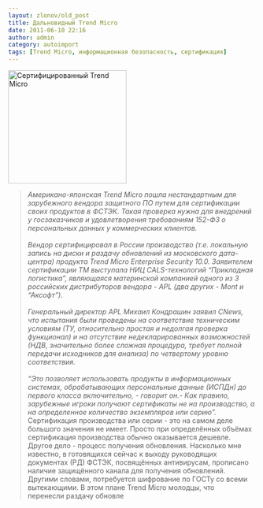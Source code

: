 ```yaml
---
layout: zlonov/old_post
title: Дальновидный Trend Micro
date: 2011-06-10 22:16
author: admin
category: autoimport
tags: [Trend Micro, информационная безопасность, сертификация]
---
```

<div dir="ltr" trbidi="on">
<div><img alt="Сертифицированный Trend Micro" height="230" src="/assets/uploads/2011/06/office_scan1.jpg" width="240"/></div>
<blockquote>
<em>Американо-японская Trend Micro пошла нестандартным для зарубежного вендора защитного ПО путем для сертификации своих продуктов в ФСТЭК. Такая проверка нужна для внедрений у госзаказчиков и удовлетворения требованиям 152-ФЗ о персональных данных у коммерческих клиентов.</em><br /><a name="more"></a><br /><em>Вендор сертифицировал в России производство (т.е. локальную запись на диски и раздачу обновлений из московского дата-центра) продукта Trend Micro Enterprise Security 10.0. Заявителем сертификации TM выступала НИЦ CALS-технологий “Прикладная логистика”, являющаяся материнской компанией одного из 3 российских дистрибуторов вендора - APL (два других - Mont и “Аксофт”).</em><br /><br /><em>Генеральный директор APL Михаил Кондрашин заявил CNews, что испытания были проведены на соответствие техническим условиям (ТУ, относительно простая и недолгая проверка функционал) и на отсутствие недекларированных возможностей (НДВ, значительно более сложная процедура, требует полной передачи исходников для анализа) по четвертому уровню соответствия.</em><br /><br /><em>“Это позволяет использовать продукты в информационных системах, обрабатывающих персональные данные (ИСПДн) до первого класса включительно, - говорит он.- Как правило, зарубежные игроки получают сертификаты не на производство, а на определенное количество экземпляров или серию”.</em>
Сертификация производства или серии - это на самом деле большого значения не имеет. Просто при определённых объёмах сертификация производства обычно оказывается дешевле. Другое дело - процесс получения обновления. Насколько мне известно, в готовящихся сейчас к выходу руководящих документах (РД) ФСТЭК, посвящённых антивирусам, прописано наличие защищённого канала для получения обновлений. Другими словами, потребуется шифрование по ГОСТу со всеми вытекающими. В этом плане Trend Micro молодцы, что перенесли раздачу обновле</div>
